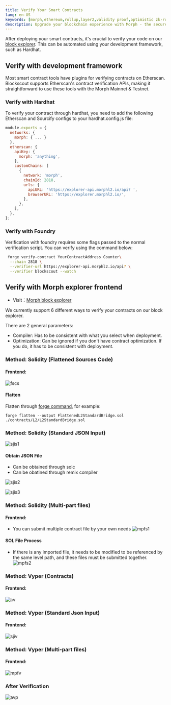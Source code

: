 ```yaml
---
title: Verify Your Smart Contracts
lang: en-US
keywords: [morph,ethereum,rollup,layer2,validity proof,optimistic zk-rollup]
description: Upgrade your blockchain experience with Morph - the secure decentralized, cost0efficient, and high-performing optimistic zk-rollup solution. Try it now!
---
```


After deploying your smart contracts, it's crucial to verify your code on our [block explorer](https://explorer-holesky.morphl2.io). This can be automated using your development framework, such as Hardhat.




## Verify with development framework

Most smart contract tools have plugins for verifying contracts on Etherscan. Blockscout supports Etherscan's contract verification APIs, making it straightforward to use these tools with the Morph Mainnet & Testnet.

### Verify with Hardhat

To verify your contract through hardhat, you need to add the following Etherscan and Sourcify configs to your hardhat.config.js file:

```javascript
module.exports = {
  networks: {
    morph: { ... }
  },
  etherscan: {
    apiKey: {
      morph: 'anything',
    },
    customChains: [
      {
        network: 'morph',
        chainId: 2818,
        urls: {
          apiURL: 'https://explorer-api.morphl2.io/api? ',
          browserURL: 'https://explorer.morphl2.io/',
        },
      },
    ],
  },
};
```

### Verify with Foundry

Verification with foundry requires some flags passed to the normal verification script. You can verify using the command below:

```bash
 forge verify-contract YourContractAddress Counter\
  --chain 2818 \
  --verifier-url https://explorer-api.morphl2.io/api? \
  --verifier blockscout --watch
```

## Verify with Morph explorer frontend

- Visit：[Morph block explorer](https://explorer.morphl2.io)

We currently support 6 different ways to verify your contracts on our block explorer.

There are 2 general parameters:

- Compiler: Has to be consistent with what you select when deployment.
- Optimization: Can be ignored if you don't have contract optimization. If you do, it has to be consistent with deployment.

### Method: Solidity (Flattened Sources Code)

#### Frontend:

![fscs](../../../assets/docs/dev/contract-verify/flatsourcesol.png)

#### Flatten

Flatten through [forge command](https://book.getfoundry.sh/reference/forge/forge-flatten?highlight=flatten#forge-flatten), for example:

~~~
forge flatten --output FlattenedL2StandardBridge.sol ./contracts/L2/L2StandardBridge.sol
~~~

### Method: Solidity (Standard JSON Input)
![sjis1](../../../assets/docs/dev/contract-verify/sjisol1.png)



#### Obtain JSON File

- Can be obtained through solc
- Can be obatined through remix compiler

![sjis2](../../../assets/docs/dev/contract-verify/sjisol3.png)

![sjis3](../../../assets/docs/dev/contract-verify/sjisol3.png)
### Method: Solidity (Multi-part files)

#### Frontend:

- You can submit multiple contract file by your own needs
![mpfs1](../../../assets/docs/dev/contract-verify/mpfsol.png)

#### SOL File Process
- If there is any imported file, it needs to be modified to be referenced by the same level path, and these files must be submitted together. 
![mpfs2](../../../assets/docs/dev/contract-verify/mpfsol2.png)
### Method: Vyper (Contracts)

#### Frontend:
![cv](../../../assets/docs/dev/contract-verify/cv.png)
### Method: Vyper (Standard Json Input)

#### Frontend:
![sjiv](../../../assets/docs/dev/contract-verify/sjiv.png)
### Method: Vyper (Multi-part files)

#### Frontend:
![mpfv](../../../assets/docs/dev/contract-verify/mpfv.png)

### After Verification

![avp](../../../assets/docs/dev/contract-verify/avp.png)


